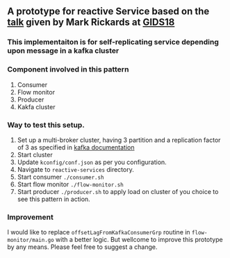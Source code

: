 ## A prototype for reactive Service based on the [talk](https://github.com/wmr513/reactive) given by Mark Rickards at [GIDS18](http://www.developermarch.com/developersummit/presentations.html#devops17)

### This implementaiton is for self-replicating service depending upon message in a kafka cluster

### Component involved in this pattern
1. Consumer
2. Flow monitor
3. Producer
4. Kakfa cluster

### Way to test this setup.
1. Set up a multi-broker cluster, having 3 partition and a replication factor of 3 as specified in [kafka documentation](https://kafka.apache.org/quickstart#quickstart_multibroker)
2. Start cluster
3. Update `kconfig/conf.json` as per you configuration.
4. Navigate to `reactive-services` directory.
5. Start consumer `./consumer.sh`
6. Start flow monitor `./flow-monitor.sh`
7. Start producer `./producer.sh` to apply load on cluster of you choice to see this pattern in action.


### Improvement
I would like to replace `offsetLagFromKafkaConsumerGrp` routine in `flow-monitor/main.go` with a better logic. But wellcome to improve this prototype by any means. Please feel free to suggest a change.